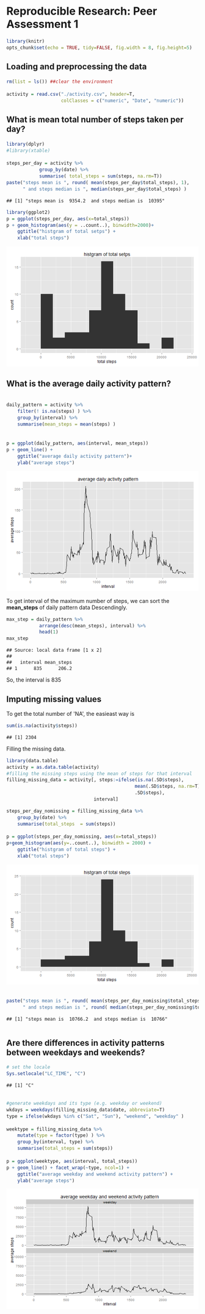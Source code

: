 # Reproducible Research: Peer Assessment 1


```r
library(knitr)
opts_chunk$set(echo = TRUE, tidy=FALSE, fig.width = 8, fig.height=5)
```


## Loading and preprocessing the data

```r
rm(list = ls()) ##clear the environment

activity = read.csv("./activity.csv", header=T, 
                    colClasses = c("numeric", "Date", "numeric"))
```



## What is mean total number of steps taken per day?

```r
library(dplyr)
#library(xtable)

steps_per_day = activity %>%
            group_by(date) %>%
            summarise( total_steps = sum(steps, na.rm=T))
paste("steps mean is ", round( mean(steps_per_day$total_steps), 1), 
      " and steps median is ", median(steps_per_day$total_steps) )
```

```
## [1] "steps mean is  9354.2  and steps median is  10395"
```



```r
library(ggplot2)
p = ggplot(steps_per_day, aes(x=total_steps))
p + geom_histogram(aes(y = ..count..), binwidth=2000)+
    ggtitle("histgram of total setps") + 
    xlab("total steps")
```

![plot of chunk hist_of_total_steps](figure/hist_of_total_steps.png) 


## What is the average daily activity pattern?


```r

daily_pattern = activity %>%
    filter(! is.na(steps) ) %>%
    group_by(interval) %>%
    summarise(mean_steps = mean(steps) )


p = ggplot(daily_pattern, aes(interval, mean_steps))
p + geom_line() + 
    ggtitle("average daily activity pattern")+
    ylab("average steps")
```

![plot of chunk daily_pattern](figure/daily_pattern.png) 


To get interval of the maximum number of steps, we can sort the **mean_steps** of daily pattern data Descendingly.


```r
max_step = daily_pattern %>%
            arrange(desc(mean_steps), interval) %>%
            head(1)
max_step
```

```
## Source: local data frame [1 x 2]
## 
##   interval mean_steps
## 1      835      206.2
```


So, the interval is 835
## Imputing missing values
To get the total number of 'NA', the easieast way is 

```r
sum(is.na(activity$steps))
```

```
## [1] 2304
```


Filling the missing data.

```r
library(data.table)
activity = as.data.table(activity)
#filling the missing steps using the mean of steps for that interval
filling_missing_data = activity[, steps:=ifelse(is.na(.SD$steps), 
                                               mean(.SD$steps, na.rm=T), 
                                               .SD$steps), 
                                interval]
```



```r
steps_per_day_nomissing = filling_missing_data %>%
    group_by(date) %>%
    summarise(total_steps  = sum(steps))

p = ggplot(steps_per_day_nomissing, aes(x=total_steps))
p+geom_histogram(aes(y=..count..), binwidth = 2000) + 
    ggtitle("histgram of total steps") + 
    xlab("total steps")
```

![plot of chunk hist_of_filling_data](figure/hist_of_filling_data.png) 

```r

paste("steps mean is ", round( mean(steps_per_day_nomissing$total_steps), 1), 
      " and steps median is ", round( median(steps_per_day_nomissing$total_steps) ))
```

```
## [1] "steps mean is  10766.2  and steps median is  10766"
```

```r

```





## Are there differences in activity patterns between weekdays and weekends?


```r
# set the locale
Sys.setlocale("LC_TIME", "C")
```

```
## [1] "C"
```

```r

#generate weekdays and its type (e.g. weekday or weekend)
wkdays = weekdays(filling_missing_data$date, abbreviate=T)
type = ifelse(wkdays %in% c("Sat", "Sun"), "weekend", "weekday" )

weektype = filling_missing_data %>% 
    mutate(type = factor(type) ) %>%
    group_by(interval, type) %>%
    summarise(total_steps = sum(steps))

p = ggplot(weektype, aes(interval, total_steps))
p + geom_line() + facet_wrap(~type, ncol=1) + 
    ggtitle("average weekday and weekend activity pattern") + 
    ylab("average steps")
```

![plot of chunk weekday_and_weekend_pattern](figure/weekday_and_weekend_pattern.png) 

